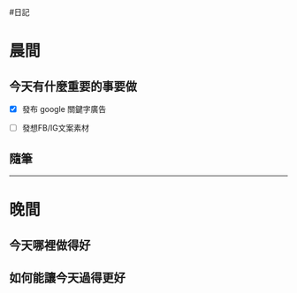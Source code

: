 #日記 
# 晨間

## 今天有什麼重要的事要做
- [x] 發布 google 關鍵字廣告
- [ ] 發想FB/IG文案素材


## 隨筆

---

# 晚間

## 今天哪裡做得好

## 如何能讓今天過得更好